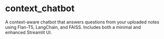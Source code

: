 # context_chatbot
A context-aware chatbot that answers questions from your uploaded notes using Flan-T5, LangChain, and FAISS. Includes both a minimal and enhanced Streamlit UI.
